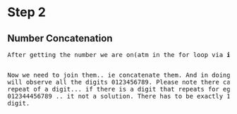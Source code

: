 # Step 2
<h2>Number Concatenation</h2>
<pre>
After getting the number we are on(atm in the for loop via <b>i</b>) we have saved its square and cube to 2 separate int variables.

Now we need to join them.. ie concatenate them. And in doing so we will observe all the digits 0123456789. Please note there can be no repeat of a digit... if there is a digit that repeats for eg 012344456789 .. it not a solution.
There has to be exactly 1 of each digit.




</pre>
